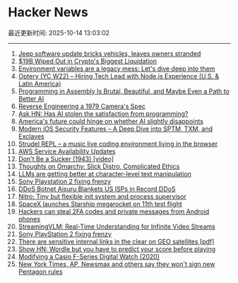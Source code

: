# Hacker News

最近更新时间: 2025-10-14 13:03:02

--- 
1. [Jeep software update bricks vehicles, leaves owners stranded](https://www.thestack.technology/jeep-software-update-bricks-vehicles-leaves-owners-stranded/) 
2. [$19B Wiped Out in Crypto's Biggest Liquidation](https://decrypt.co/344038/morning-minute-19b-wiped-out-in-cryptos-biggest-liquidation-ever) 
3. [Environment variables are a legacy mess: Let's dive deep into them](https://allvpv.org/haotic-journey-through-envvars/) 
4. [Optery (YC W22) – Hiring Tech Lead with Node.js Experience (U.S. & Latin America)](https://www.optery.com/careers/) 
5. [Programming in Assembly Is Brutal, Beautiful, and Maybe Even a Path to Better AI](https://www.wired.com/story/programming-assembly-artificial-intelligence/) 
6. [Reverse Engineering a 1979 Camera's Spec](https://blog.mano.lol/posts/film/) 
7. [Ask HN: Has AI stolen the satisfaction from programming?](https://news.ycombinator.com/item?id=45572130) 
8. [America's future could hinge on whether AI slightly disappoints](https://www.noahpinion.blog/p/americas-future-could-hinge-on-whether) 
9. [Modern iOS Security Features – A Deep Dive into SPTM, TXM, and Exclaves](https://arxiv.org/abs/2510.09272) 
10. [Strudel REPL – a music live coding environment living in the browser](https://strudel.cc) 
11. [AWS Service Availability Updates](https://aws.amazon.com/about-aws/whats-new/2025/10/aws-service-availability/) 
12. [Don't Be a Sucker (1943) [video]](https://www.youtube.com/watch?v=vGAqYNFQdZ4) 
13. [Thoughts on Omarchy: Slick Distro, Complicated Ethics](https://tedium.co/2025/10/13/omarchy-linux-distro-commentary/) 
14. [LLMs are getting better at character-level text manipulation](https://blog.burkert.me/posts/llm_evolution_character_manipulation/) 
15. [Sony Playstation 2 fixing frenzy](https://retrohax.net/sony-playstation-2-fixing-frenzy/) 
16. [DDoS Botnet Aisuru Blankets US ISPs in Record DDoS](https://krebsonsecurity.com/2025/10/ddos-botnet-aisuru-blankets-us-isps-in-record-ddos/) 
17. [Nitro: Tiny but flexible init system and process supervisor](https://github.com/leahneukirchen/nitro) 
18. [SpaceX launches Starship megarocket on 11th test flight](https://www.cnn.com/science/live-news/spacex-starship-flight-11-launch-10-13-25) 
19. [Hackers can steal 2FA codes and private messages from Android phones](https://arstechnica.com/security/2025/10/no-fix-yet-for-attack-that-lets-hackers-pluck-2fa-codes-from-android-phones/) 
20. [StreamingVLM: Real-Time Understanding for Infinite Video Streams](https://arxiv.org/abs/2510.09608) 
21. [Sony PlayStation 2 fixing frenzy](https://retrohax.net/sony-playstation-2-fixing-frenzy/) 
22. [There are sensitive internal links in the clear on GEO satellites [pdf]](https://satcom.sysnet.ucsd.edu/docs/dontlookup_ccs25_fullpaper.pdf) 
23. [Show HN: Wordle but you have to predict your score before playing](https://boring.game/invite/SRhyUStjin) 
24. [Modifying a Casio F-Series Digital Watch (2020)](https://shellzine.net/casio-f-series-mods/) 
25. [New York Times, AP, Newsmax and others say they won't sign new Pentagon rules](https://apnews.com/article/pentagon-press-access-defense-department-rules-95878bce05096912887701eaa6d019c6) 
